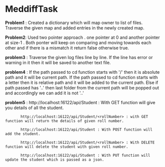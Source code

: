# MeddiffTask
**Problem1** : Created a dictionary which will map owner to list of files. Traverse the given map and added entries in the newly created map.

**Problem2**: Used two pointer approach . one pointer at 0 and another pointer at size-1 . Both ponter will keep on comparing and moving towards each other and if there is a mismatch it return false otherwise true.

**problem3** : Traverse the given log files line by line. If the line has error or warning in it then it will be saved to another text file.

**problem4** : If the path passed to cd function starts with '/' then it is absolute path and it will be current path.
           If the path passed to cd function starts with a letter then it is relative path and it will be added to the current path.
           Else if path passed has '..' then last folder from the current path will be popped out and accordingly we can add it is not '..'
           
**problem5** : 
           http://localhost:16122/api/Student : With GET function will give you details of all the student.

           http://localhost:16122/api/Student/<rollNumber> : with GET function will return the details of given roll number.
           
           http://localhost:16122/api/Student : With POST function will add the student.
           
           http://localhost:16122/api/Student/<rollNumber> : With DELETE function will delete the student with given roll number.
           
           http://localhost:16122/api/Student : With PUT function will update the student which is passed as a json.  
